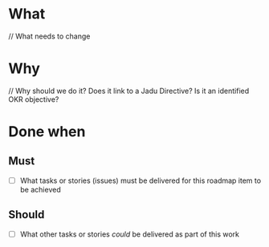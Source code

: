 # What

// What needs to change

# Why

// Why should we do it? Does it link to a Jadu Directive? Is it an identified OKR objective?

# Done when

## Must

- [ ] What tasks or stories (issues) must be delivered for this roadmap item to be achieved

## Should

- [ ] What other tasks or stories *could* be delivered as part of this work
